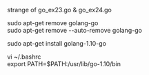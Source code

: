 strange of go_ex23.go & go_ex24.go  
  
sudo apt-get remove golang-go  
sudo apt-get remove --auto-remove golang-go  
  
sudo apt-get install golang-1.10-go  
  
vi ~/.bashrc  
export PATH=$PATH:/usr/lib/go-1.10/bin  

